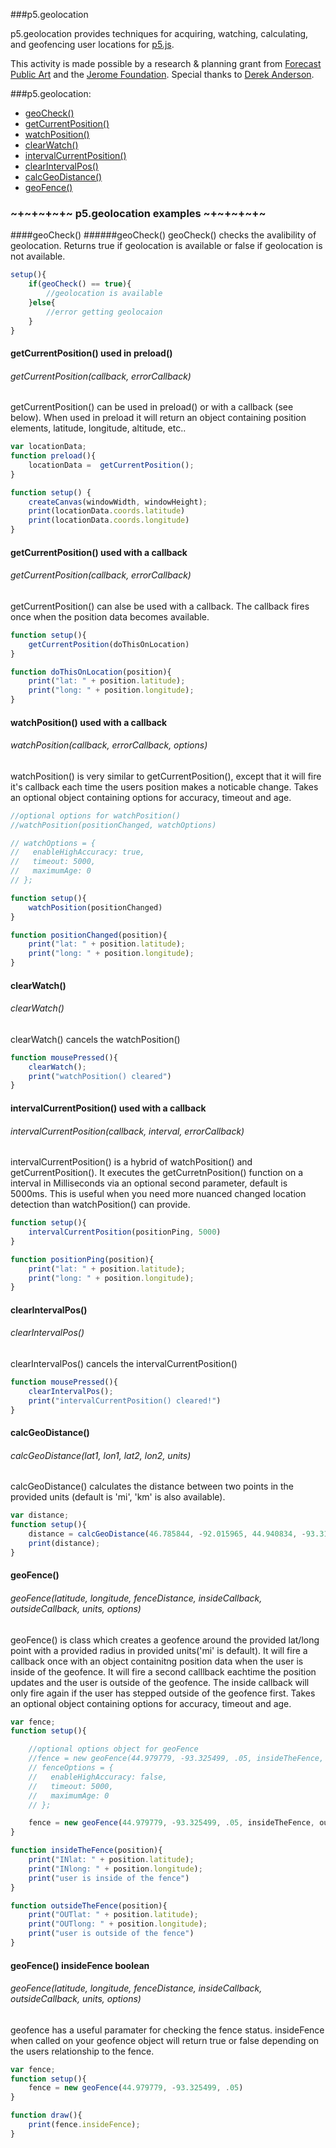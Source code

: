 ###p5.geolocation

p5.geolocation provides techniques for acquiring, watching, calculating, and geofencing user locations for [p5.js](http://p5js.org/). 

This activity is made possible by a research & planning grant from [Forecast Public Art](http://forecastpublicart.org/) and the [Jerome Foundation](http://www.jeromefdn.org/). Special thanks to [Derek Anderson](http://mediaupstream.com/).

###p5.geolocation:
+ [geoCheck()](#geocheck)
+ [getCurrentPosition()](#getcurrentposition-used-in-preload)
+ [watchPosition()](#watchposition-used-with-a-callback)
+ [clearWatch()](#clearwatch)
+ [intervalCurrentPosition()](#intervalcurrentposition-used-with-a-callback)
+ [clearIntervalPos()](#clearintervalpos)
+ [calcGeoDistance()](#calcgeodistance)
+ [geoFence()](#geofence)

### ~+~+~+~+~ p5.geolocation examples ~+~+~+~+~ 

####geoCheck()
######geoCheck()
geoCheck() checks the avalibility of geolocation. Returns true if geolocation is available or false if geolocation is not available.
```javascript
setup(){
	if(geoCheck() == true){
		//geolocation is available
	}else{
		//error getting geolocaion
	}
}
```

#### getCurrentPosition() used in preload()
###### getCurrentPosition(callback, errorCallback)
getCurrentPosition() can be used in preload() or with a callback (see below). When used in preload it will return an object containing position elements, latitude, longitude, altitude, etc..
```javascript
var locationData;
function preload(){
	locationData =	getCurrentPosition();
}

function setup() {
	createCanvas(windowWidth, windowHeight);
	print(locationData.coords.latitude)
	print(locationData.coords.longitude)
}
```

#### getCurrentPosition() used with a callback
###### getCurrentPosition(callback, errorCallback)
getCurrentPosition() can alse be used with a callback. The callback fires once when the position data becomes available.
```javascript
function setup(){
    getCurrentPosition(doThisOnLocation)
}

function doThisOnLocation(position){
    print("lat: " + position.latitude);
    print("long: " + position.longitude);
}
```

#### watchPosition() used with a callback
###### watchPosition(callback, errorCallback, options)
watchPosition() is very similar to getCurrentPosition(), except that it will fire it's callback each time the users position makes a noticable change. Takes an optional object containing options for accuracy, timeout and age.
```javascript
//optional options for watchPosition()
//watchPosition(positionChanged, watchOptions)

// watchOptions = {
//   enableHighAccuracy: true,
//   timeout: 5000,
//   maximumAge: 0
// };

function setup(){
    watchPosition(positionChanged)
}

function positionChanged(position){
    print("lat: " + position.latitude);
    print("long: " + position.longitude);
}
```

#### clearWatch() 
###### clearWatch() 
clearWatch() cancels the watchPosition()
```javascript
function mousePressed(){
	clearWatch();
	print("watchPosition() cleared")
}
```

#### intervalCurrentPosition() used with a callback
###### intervalCurrentPosition(callback, interval,  errorCallback)
intervalCurrentPosition() is a hybrid of watchPosition() and getCurrentPosition(). It executes the getCurretnPosition() function on a interval in Milliseconds via an optional second parameter, default is 5000ms. This is useful when you need more nuanced changed location detection than watchPosition() can provide.
```javascript
function setup(){
    intervalCurrentPosition(positionPing, 5000)
}

function positionPing(position){
    print("lat: " + position.latitude);
    print("long: " + position.longitude);
}
```
#### clearIntervalPos() 
###### clearIntervalPos() 
clearIntervalPos() cancels the intervalCurrentPosition()
```javascript
function mousePressed(){
	clearIntervalPos();
	print("intervalCurrentPosition() cleared!")
}
```
#### calcGeoDistance()
###### calcGeoDistance(lat1, lon1, lat2, lon2, units)
calcGeoDistance() calculates the distance between two points in the provided units (default is 'mi', 'km' is also available). 
```javascript
var distance;
function setup(){
	distance = calcGeoDistance(46.785844, -92.015965, 44.940834, -93.311287, 'mi')
	print(distance);
}
```
#### geoFence()
###### geoFence(latitude, longitude, fenceDistance, insideCallback, outsideCallback, units, options)
geoFence() is class which creates a geofence around the provided lat/long point with a provided radius in provided units('mi' is default). It will fire a callback once with an object containitng position data when the user is inside of the geofence. It will fire a second calllback eachtime the position updates and the user is outside of the geofence. The inside callback will only fire again if the user has stepped outside of the geofence first. Takes an optional object containing options for accuracy, timeout and age.
```javascript
var fence;
function setup(){

	//optional options object for geoFence
	//fence = new geoFence(44.979779, -93.325499, .05, insideTheFence, 'mi', fenceOptions)
    // fenceOptions = {
    //   enableHighAccuracy: false,
    //   timeout: 5000,
    //   maximumAge: 0
    // };

    fence = new geoFence(44.979779, -93.325499, .05, insideTheFence, outsideTheFence, 'mi')
}

function insideTheFence(position){
    print("INlat: " + position.latitude);
    print("INlong: " + position.longitude);
    print("user is inside of the fence")
}

function outsideTheFence(position){
    print("OUTlat: " + position.latitude);
    print("OUTlong: " + position.longitude);
    print("user is outside of the fence")
}
```
#### geoFence() insideFence boolean
###### geoFence(latitude, longitude, fenceDistance, insideCallback, outsideCallback, units, options)
geofence has a useful paramater for checking the fence status. insideFence when called on your geofence object will return true or false depending on the users relationship to the fence. 
```javascript
var fence;
function setup(){
 	fence = new geoFence(44.979779, -93.325499, .05)
}

function draw(){
	print(fence.insideFence);
}
```
